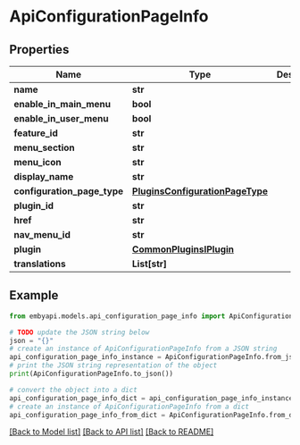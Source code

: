 # ApiConfigurationPageInfo


## Properties

Name | Type | Description | Notes
------------ | ------------- | ------------- | -------------
**name** | **str** |  | [optional] 
**enable_in_main_menu** | **bool** |  | [optional] 
**enable_in_user_menu** | **bool** |  | [optional] 
**feature_id** | **str** |  | [optional] 
**menu_section** | **str** |  | [optional] 
**menu_icon** | **str** |  | [optional] 
**display_name** | **str** |  | [optional] 
**configuration_page_type** | [**PluginsConfigurationPageType**](PluginsConfigurationPageType.md) |  | [optional] 
**plugin_id** | **str** |  | [optional] 
**href** | **str** |  | [optional] 
**nav_menu_id** | **str** |  | [optional] 
**plugin** | [**CommonPluginsIPlugin**](CommonPluginsIPlugin.md) |  | [optional] 
**translations** | **List[str]** |  | [optional] 

## Example

```python
from embyapi.models.api_configuration_page_info import ApiConfigurationPageInfo

# TODO update the JSON string below
json = "{}"
# create an instance of ApiConfigurationPageInfo from a JSON string
api_configuration_page_info_instance = ApiConfigurationPageInfo.from_json(json)
# print the JSON string representation of the object
print(ApiConfigurationPageInfo.to_json())

# convert the object into a dict
api_configuration_page_info_dict = api_configuration_page_info_instance.to_dict()
# create an instance of ApiConfigurationPageInfo from a dict
api_configuration_page_info_from_dict = ApiConfigurationPageInfo.from_dict(api_configuration_page_info_dict)
```
[[Back to Model list]](../README.md#documentation-for-models) [[Back to API list]](../README.md#documentation-for-api-endpoints) [[Back to README]](../README.md)


